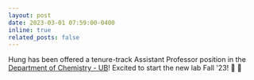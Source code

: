 ```yaml
---
layout: post
date: 2023-03-01 07:59:00-0400
inline: true
related_posts: false
---
```


Hung has been offered a tenure-track Assistant Professor position in the [Department of Chemistry - UB](https://arts-sciences.buffalo.edu/chemistry.html)! Excited to start the new lab Fall '23! :blue_heart: :bison:
